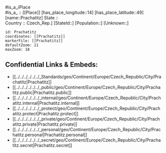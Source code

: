 ﻿---
location: [49,14] 
mapzoom: [7,12] 
mapmarker: city 
type: City
tags:
- geo/City


SpocWebEntityId: 33498
isDeleted: false
confidential: public

---
#is_a_/Place  
#is_a_ :: [[Place]] 
[has_place_longitude::14] 
[has_place_latitude::49] 
[name::Prachatitz] 
State ::  
Country :: Czech_Rep.] 
[StateId::] 
[Population::] 
[Unknown::] 


```leaflet
id: Prachatitz
coordinates: [[Prachatitz]] 
markerFile: [[Prachatitz]] 
defaultZoom: 11 
maxZoom: 18
```


## Confidential Links & Embeds: 
- [[../../../../../../_Standards/geo/Continent/Europe/Czech_Republic/City/Prachatitz|Prachatitz]] 
- [[../../../../../../_public/geo/Continent/Europe/Czech_Republic/City/Prachatitz.public|Prachatitz.public]] 
- [[../../../../../../_internal/geo/Continent/Europe/Czech_Republic/City/Prachatitz.internal|Prachatitz.internal]] 
- [[../../../../../../_protect/geo/Continent/Europe/Czech_Republic/City/Prachatitz.protect|Prachatitz.protect]] 
- [[../../../../../../_private/geo/Continent/Europe/Czech_Republic/City/Prachatitz.private|Prachatitz.private]] 
- [[../../../../../../_personal/geo/Continent/Europe/Czech_Republic/City/Prachatitz.personal|Prachatitz.personal]] 
- [[../../../../../../_secret/geo/Continent/Europe/Czech_Republic/City/Prachatitz.secret|Prachatitz.secret]] 
